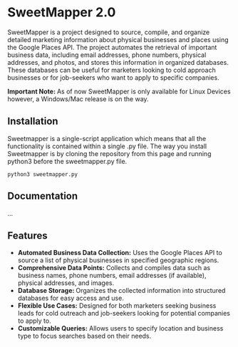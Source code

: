 <h1>SweetMapper 2.0</h1>
<p>SweetMapper is a project designed to source, compile, and organize detailed marketing information about physical businesses and places using the Google Places API. The project automates the retrieval of important business data, including email addresses, phone numbers, physical addresses, and photos, and stores this information in organized databases. These databases can be useful for marketers looking to cold approach businesses or for job-seekers who want to apply to specific companies.</p>
<p><b>Important Note: </b>As of now SweetMapper is only available for Linux Devices however, a Windows/Mac release is on the way.</p>

<h2>Installation</h2>
Sweetmapper is a single-script application which means that all the functionality is contained within a single .py file. The way you install Sweetmapper is by cloning the repository from this page and running python3 before the sweetmapper.py file.

```console
python3 sweetmapper.py
```

<h2>Documentation</h2>
...

<h2>Features</h2>
<ul>
  <li><b>Automated Business Data Collection:</b> Uses the Google Places API to source a list of physical businesses in specified geographic regions.</li>
  <li><b>Comprehensive Data Points:</b> Collects and compiles data such as business names, phone numbers, email addresses (if available), physical addresses, and images.</li>
  <li><b>Database Storage: </b>Organizes the collected information into structured databases for easy access and use.</li>
  <li><b>Flexible Use Cases:</b> Designed for both marketers seeking business leads for cold outreach and job-seekers looking for potential companies to apply to.</li>
  <li><b>Customizable Queries:</b> Allows users to specify location and business type to focus searches based on their needs.</li>
</ul>
